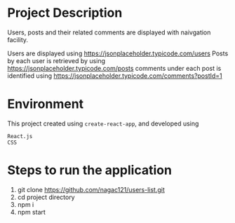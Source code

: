 # Project Description
Users, posts and their related comments are displayed with naivgation facility.

Users are displayed using https://jsonplaceholder.typicode.com/users
Posts by each user is retrieved by using https://jsonplaceholder.typicode.com/posts
comments under each post is identified using https://jsonplaceholder.typicode.com/comments?postId=1

# Environment
This project created using `create-react-app`, and developed using 
``` 
React.js
CSS
```

# Steps to run the application
1. git clone https://github.com/nagac121/users-list.git
2. cd project directory
3. npm i
4. npm start